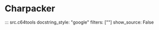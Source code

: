 Charpacker
==========

::: src.c64tools
    docstring_style: "google"
    filters: [""]
    show_source: False